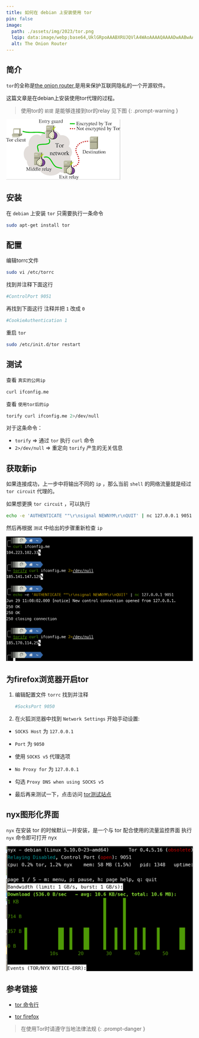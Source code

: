 ```yaml
---
title: 如何在 debian 上安装使用 tor
pin: false
image:
  path: ./assets/img/2023/tor.png
  lqip: data:image/webp;base64,UklGRpoAAABXRUJQVlA4WAoAAAAQAAAADwAABwAAQUxQSDIAAAARL0AmbZurmr57yyIiqE8oiG0bejIYEQTgqiDA9vqnsUSI6H+oAERp2HZ65qP/VIAWAFZQOCBCAAAA8AEAnQEqEAAIAAVAfCWkAALp8sF8rgRgAP7o9FDvMCkMde9PK7euH5M1m6VWoDXf2FkP3BqV0ZYbO6NA/VFIAAAA
  alt: The Onion Router
---
```

## 简介

`tor`的全称是[the onion router](https://torproject.org),是用来保护互联网隐私的一个开源软件。

这篇文章是在debian上安装使用tor代理的过程。

> 使用tor的 `前提` 是能够连接到tor的relay 见下图
{: .prompt-warning }


![alt text](/assets/img/2023/torrelay.png)


## 安装


在 `debian` 上安装 `tor` 只需要执行一条命令

```bash
sudo apt-get install tor
```

## 配置


编辑torrc文件

```bash
sudo vi /etc/torrc
```

找到并注释下面这行

```bash
#ControlPort 9051
```

再找到下面这行 注释并把 `1` 改成 `0` 

```bash
#CookieAuthentication 1
```

重启 `tor` 

```bash
sudo /etc/init.d/tor restart
```

## 测试


查看 `真实的公网ip` 

```bash
curl ifconfig.me
```

查看 `使用tor后的ip` 

```bash
torify curl ifconfig.me 2>/dev/null
```

对于这条命令：

* `torify` => 通过 `tor` 执行 `curl` 命令
* `2>/dev/null` => 重定向 `torify` 产生的无关信息


## 获取新ip


如果连接成功，上一步中将输出不同的 `ip` ，那么当前 `shell` 的网络流量就是经过 `tor circuit` 代理的。

如果想更换 `tor circuit` ，可以执行

```bash
echo -e 'AUTHENTICATE ""\r\nsignal NEWNYM\r\nQUIT' | nc 127.0.0.1 9051
```

然后再根据 `测试` 中给出的步骤重新检查 `ip` 


![newip](/assets/img/2023/newtorip.png)


## 为firefox浏览器开启tor


1. 编辑配置文件 `torrc` 找到并注释
   

   ```bash
   #SocksPort 9050
   ```

2. 在火狐浏览器中找到 `Network Settings` 开始手动设置:


* `SOCKS Host` 为 `127.0.0.1` 

* `Port` 为 `9050` 

* 使用 `SOCKS v5` 代理选项

* `No Proxy for` 为 `127.0.0.1` 

* 勾选 `Proxy DNS when using SOCKS v5` 
   
* 最后再来测试一下，点击访问 [tor测试站点](https://check.torproject.org) 


## nyx图形化界面


`nyx` 在安装 tor 的时候默认一并安装，是一个与 tor 配合使用的流量监控界面 
执行 `nyx` 命令即可打开 nyx


![](/assets/img/2023/nyx.png)


## 参考链接


* [tor 命令行](https://justhackerthings.com/post/using-tor-from-the-command-line/)

* [tor firefox](https://www.tecmint.com/use-tor-network-in-web-browser/)


> 在使用Tor时请遵守当地法律法规
{: .prompt-danger }
